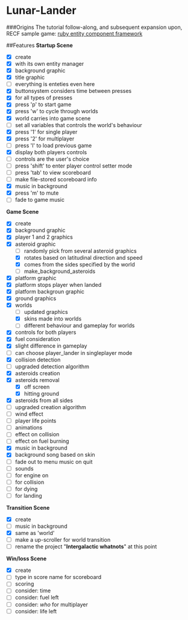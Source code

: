# Lunar-Lander

###Origins
The tutorial follow-along, and subsequent expansion upon, RECF sample game: [ruby entity component framework](https://github.com/cpowell/ruby-entity-component-framework)

##Features
__Startup Scene__
- [x] create
 - [x] with its own entity manager
 - [x] background graphic
 - [x] title graphic
 - [ ] everything is enteties even here
- [x] buttonsystem considers time between presses
 - [x] for all types of presses
- [x] press 'p' to start game
- [x] press 'w' to cycle through worlds
 - [x] world carries into game scene
 - [ ] set all variables that controls the world's behaviour
- [x] press '1' for single player
- [x] press '2' for multiplayer
- [ ] press 'l' to load previous game
- [x] display both players controls
 - [ ] controls are the user's choice
 - [ ] press 'shift' to enter player control setter mode
- [ ] press 'tab' to view scoreboard
 - [ ] make file-stored scoreboard info
- [x] music in background
 - [x] press 'm' to mute
 - [ ] fade to game music

__Game Scene__
- [x] create
 - [x] background graphic
 - [x] player 1 and 2 graphics
 - [x] asteroid graphic
   - [ ] randomly pick from several asteroid graphics
    - [x] rotates based on latitudinal direction and speed
    - [x] comes from the sides specified by the world
    - [ ] make_background_asteroids
 - [x] platform graphic
 - [x] platform stops player when landed
 - [x] platform backgroun graphic
 - [x] ground graphics
 - [x] worlds
    - [ ] updated graphics
    - [x] skins made into worlds
    - [ ] different behaviour and gameplay for worlds
- [x] controls for both players
 - [x] fuel consideration
 - [x] slight difference in gameplay
 - [ ] can choose player_lander in singleplayer mode
- [x] collision detection
 - [ ] upgraded detection algorithm
- [x] asteroids creation
 - [x] asteroids removal
   - [x] off screen
   - [x] hitting ground
 - [x] asteroids from all sides
 - [ ] upgraded creation algorithm
- [ ] wind effect
- [ ] player life points 
- [ ] animations
 - [ ] effect on collision
 - [ ] effect on fuel burning
- [x] music in background
 - [x] background song based on skin
 - [ ] fade out to menu music on quit
- [ ] sounds
 - [ ] for engine on
 - [ ] for collision
 - [ ] for dying
 - [ ] for landing

__Transition Scene__
- [x] create
- [ ] music in background
 - [x] same as 'world'
- [ ] make a up-scroller for world transition 
 - [ ] rename the project "**Intergalactic whatnots**" at this point

__Win/loss Scene__
- [x] create
 - [ ] type in score name for scoreboard
- [ ] scoring
 - [ ] consider: time
 - [ ] consider: fuel left
 - [ ] consider: *who* for multiplayer
 - [ ] consider: life left
